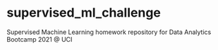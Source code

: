# supervised_ml_challenge
Supervised Machine Learning homework repository for Data Analytics Bootcamp 2021 @ UCI
